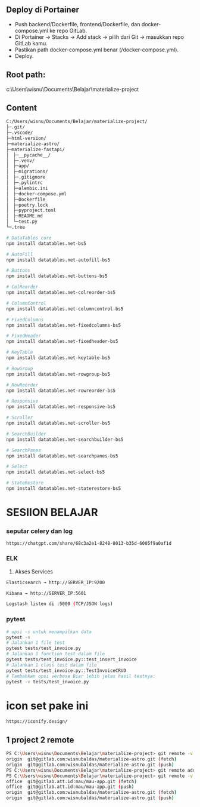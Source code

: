 ## Deploy di Portainer

- Push backend/Dockerfile, frontend/Dockerfile, dan docker-compose.yml ke repo GitLab.
- Di Portainer → Stacks → Add stack → pilih dari Git → masukkan repo GitLab kamu.
- Pastikan path docker-compose.yml benar (/docker-compose.yml).
- Deploy.

## Root path:

c:\Users\wisnu\Documents\Belajar\materialize-project

## Content

```bash
C:/Users/wisnu/Documents/Belajar/materialize-project/
├─.git/
├─.vscode/
├─html-version/
├─materialize-astro/
├─materialize-fastapi/
│　├─__pycache__/
│　├─.venv/
│　├─app/
│　├─migrations/
│　├─.gitignore
│　├─.pylintrc
│　├─alembic.ini
│　├─docker-compose.yml
│　├─Dockerfile
│　├─poetry.lock
│　├─pyproject.toml
│　├─README.md
│　└─test.py
└─.tree
```

```bash
# DataTables core
npm install datatables.net-bs5

# AutoFill
npm install datatables.net-autofill-bs5

# Buttons
npm install datatables.net-buttons-bs5

# ColReorder
npm install datatables.net-colreorder-bs5

# ColumnControl
npm install datatables.net-columncontrol-bs5

# FixedColumns
npm install datatables.net-fixedcolumns-bs5

# FixedHeader
npm install datatables.net-fixedheader-bs5

# KeyTable
npm install datatables.net-keytable-bs5

# RowGroup
npm install datatables.net-rowgroup-bs5

# RowReorder
npm install datatables.net-rowreorder-bs5

# Responsive
npm install datatables.net-responsive-bs5

# Scroller
npm install datatables.net-scroller-bs5

# SearchBuilder
npm install datatables.net-searchbuilder-bs5

# SearchPanes
npm install datatables.net-searchpanes-bs5

# Select
npm install datatables.net-select-bs5

# StateRestore
npm install datatables.net-staterestore-bs5
```

# SESIION BELAJAR

### seputar celery dan log

`https://chatgpt.com/share/68c3a2e1-8248-8013-b35d-6005f9a0af1d`

### ELK

1. Akses Services

```bash
Elasticsearch → http://SERVER_IP:9200

Kibana → http://SERVER_IP:5601

Logstash listen di :5000 (TCP/JSON logs)
```

### pytest

```bash
# opsi -s untuk menampilkan data
pytest -s
# Jalankan 1 file test
pytest tests/test_invoice.py
# Jalankan 1 function test dalam file
pytest tests/test_invoice.py::test_insert_invoice
# Jalankan 1 class test dalam file
pytest tests/test_invoice.py::TestInvoiceCRUD
# Tambahkan opsi verbose Biar lebih jelas hasil testnya:
pytest -v tests/test_invoice.py
```

# icon set pake ini

`https://iconify.design/`

## 1 project 2 remote

```bash
PS C:\Users\wisnu\Documents\Belajar\materialize-project> git remote -v
origin  git@gitlab.com:wisnubaldas/materialize-astro.git (fetch)
origin  git@gitlab.com:wisnubaldas/materialize-astro.git (push)
PS C:\Users\wisnu\Documents\Belajar\materialize-project> git remote add office git@gitlab.att.id:mau/mau-app.git
PS C:\Users\wisnu\Documents\Belajar\materialize-project> git remote -v
office  git@gitlab.att.id:mau/mau-app.git (fetch)
office  git@gitlab.att.id:mau/mau-app.git (push)
origin  git@gitlab.com:wisnubaldas/materialize-astro.git (fetch)
origin  git@gitlab.com:wisnubaldas/materialize-astro.git (push)
```
